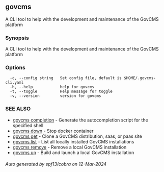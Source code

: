 ## govcms

A CLI tool to help with the development and maintenance of the GovCMS platform

### Synopsis

A CLI tool to help with the development and maintenance of the GovCMS platform

### Options

```
  -c, --config string   Set config file, default is $HOME/.govcms-cli.yaml
  -h, --help            help for govcms
  -t, --toggle          Help message for toggle
  -v, --version         version for govcms
```

### SEE ALSO

* [govcms completion](govcms_completion.md)	 - Generate the autocompletion script for the specified shell
* [govcms down](govcms_down.md)	 - Stop docker container
* [govcms get](govcms_get.md)	 - Clone a GovCMS distribution, saas, or paas site
* [govcms list](govcms_list.md)	 - List all locally installed GovCMS installations
* [govcms remove](govcms_remove.md)	 - Remove a local GovCMS installation
* [govcms up](govcms_up.md)	 - Build and launch a local GovCMS installation

###### Auto generated by spf13/cobra on 12-Mar-2024
